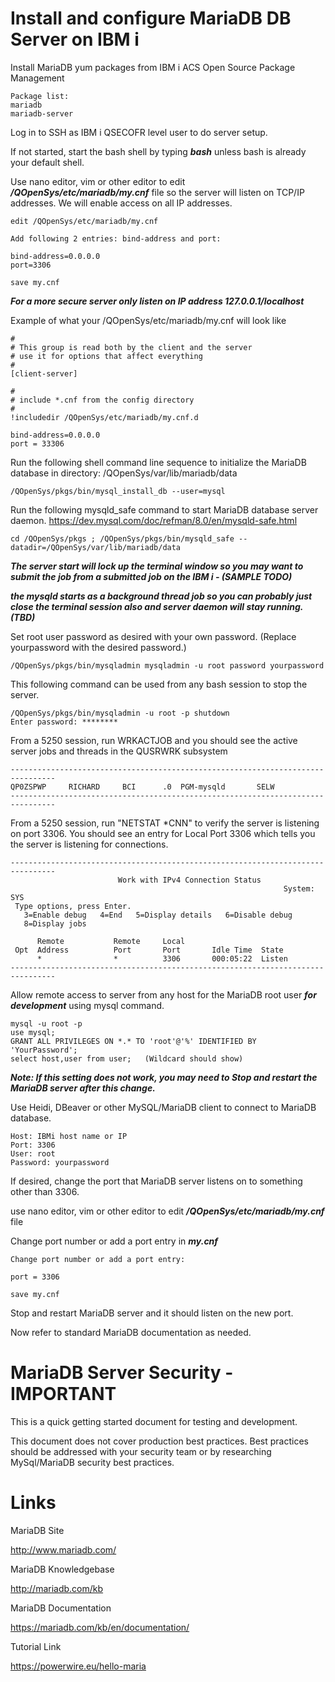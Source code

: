 # Install and configure MariaDB DB Server on IBM i

Install MariaDB yum packages from IBM i ACS Open Source Package Management
```
Package list:
mariadb   
mariadb-server
```
Log in to SSH as IBM i QSECOFR level user to do server setup.

If not started, start the bash shell by typing ***bash*** unless bash is already your default shell. 

Use nano editor, vim or other editor to edit ***/QOpenSys/etc/mariadb/my.cnf*** file so the server will listen on TCP/IP addresses. We will enable access on all IP addresses.
```
edit /QOpenSys/etc/mariadb/my.cnf

Add following 2 entries: bind-address and port:

bind-address=0.0.0.0 
port=3306

save my.cnf
```
***For a more secure server only listen on IP address 127.0.0.1/localhost***

Example of what your /QOpenSys/etc/mariadb/my.cnf will look like
```
#                                                      
# This group is read both by the client and the server 
# use it for options that affect everything            
#                                                      
[client-server]                                        
                                                       
#                                                      
# include *.cnf from the config directory              
#                                                      
!includedir /QOpenSys/etc/mariadb/my.cnf.d             
                                                       
bind-address=0.0.0.0                                   
port = 33306                                           
```

Run the following shell command line sequence to initialize the MariaDB database in directory: /QOpenSys/var/lib/mariadb/data
```
/QOpenSys/pkgs/bin/mysql_install_db --user=mysql
```

Run the following mysqld_safe command to start MariaDB database server daemon.
https://dev.mysql.com/doc/refman/8.0/en/mysqld-safe.html

```
cd /QOpenSys/pkgs ; /QOpenSys/pkgs/bin/mysqld_safe --datadir=/QOpenSys/var/lib/mariadb/data
```
***The server start will lock up the terminal window so you may want to submit the job from a submitted job on the IBM i - (SAMPLE TODO)***

***the mysqld starts as a background thread job so you can probably just close the terminal session also and server daemon will stay running. (TBD)***

Set root user password as desired with your own password. (Replace yourpassword with the desired password.)
```
/QOpenSys/pkgs/bin/mysqladmin mysqladmin -u root password yourpassword
```

This following command can be used from any bash session to stop the server.
```
/QOpenSys/pkgs/bin/mysqladmin -u root -p shutdown
Enter password: ********
```

From a 5250 session, run WRKACTJOB and you should see the active server jobs and threads in the QUSRWRK subsystem
```
--------------------------------------------------------------------------------
QP0ZSPWP     RICHARD     BCI      .0  PGM-mysqld       SELW 
--------------------------------------------------------------------------------
```

From a 5250 session, run "NETSTAT *CNN" to verify the server is listening on port 3306. You should see an entry for Local Port 3306 which tells you the server is listening for connections. 
```
--------------------------------------------------------------------------------
                        Work with IPv4 Connection Status                   
                                                             System:   SYS
 Type options, press Enter.                                                
   3=Enable debug   4=End   5=Display details   6=Disable debug            
   8=Display jobs                                                          
                                                                           
      Remote           Remote     Local                                    
 Opt  Address          Port       Port       Idle Time  State              
      *                *          3306       000:05:22  Listen             
--------------------------------------------------------------------------------
```

Allow remote access to server from any host for the MariaDB root user ***for development*** using mysql command.
```
mysql -u root -p
use mysql;
GRANT ALL PRIVILEGES ON *.* TO 'root'@'%' IDENTIFIED BY 'YourPassword';
select host,user from user;   (Wildcard should show)
```
***Note: If this setting does not work, you may need to Stop and restart the MariaDB server after this change.***

Use Heidi, DBeaver or other MySQL/MariaDB client to connect to MariaDB database. 
```
Host: IBMi host name or IP
Port: 3306
User: root
Password: yourpassword
```

If desired, change the port that MariaDB server listens on to something other than 3306.

use nano editor, vim or other editor to edit ***/QOpenSys/etc/mariadb/my.cnf*** file 

Change port number or add a port entry in ***my.cnf***

```
Change port number or add a port entry:

port = 3306 

save my.cnf
```

Stop and restart MariaDB server and it should listen on the new port.

Now refer to standard MariaDB documentation as needed. 

# MariaDB Server Security - IMPORTANT
This is a quick getting started document for testing and development. 

This document does not cover production best practices. Best practices should be addressed with your security team or by researching MySql/MariaDB security best practices. 

# Links

MariaDB Site

http://www.mariadb.com/

MariaDB Knowledgebase

http://mariadb.com/kb

MariaDB Documentation

https://mariadb.com/kb/en/documentation/

Tutorial Link

https://powerwire.eu/hello-maria
